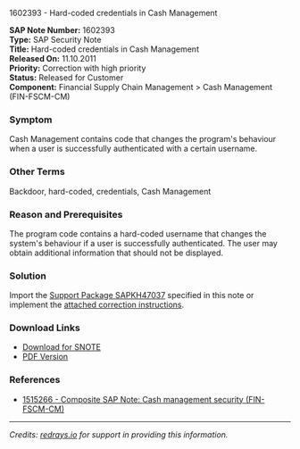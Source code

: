 1602393 - Hard-coded credentials in Cash Management

**SAP Note Number:** 1602393  
**Type:** SAP Security Note  
**Title:** Hard-coded credentials in Cash Management  
**Released On:** 11.10.2011  
**Priority:** Correction with high priority  
**Status:** Released for Customer  
**Component:** Financial Supply Chain Management > Cash Management (FIN-FSCM-CM)  

### Symptom
Cash Management contains code that changes the program's behaviour when a user is successfully authenticated with a certain username.

### Other Terms
Backdoor, hard-coded, credentials, Cash Management

### Reason and Prerequisites
The program code contains a hard-coded username that changes the system's behaviour if a user is successfully authenticated. The user may obtain additional information that should not be displayed.

### Solution
Import the [Support Package SAPKH47037](https://me.sap.com/supportpackage/SAPKH47037) specified in this note or implement the [attached correction instructions](https://me.sap.com/corrins/0001602393/1).

### Download Links
- [Download for SNOTE](https://notesdownloads.sap.com/note/0040000009512882017)
- [PDF Version](https://userapps.support.sap.com/sap/support/sfm/notes/print/0001602393?language=en-US&token=C9282D8ADEFCEB7F63F3EC4E426A2CFE)

### References
- [1515266 - Composite SAP Note: Cash management security (FIN-FSCM-CM)](https://me.sap.com/notes/1515266)

---

*Credits: [redrays.io](https://redrays.io) for support in providing this information.*